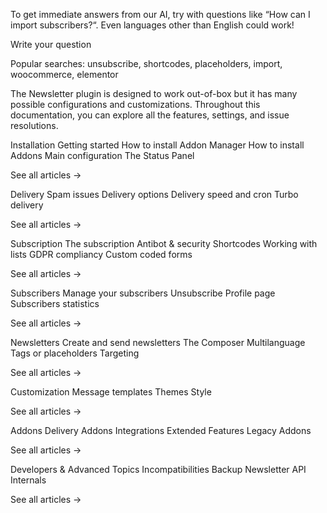 To get immediate answers from our AI, try with questions like “How can I import subscribers?“. Even languages other than English could work!

Write your question
 
Popular searches: unsubscribe, shortcodes, placeholders, import, woocommerce, elementor

The Newsletter plugin is designed to work out-of-box but it has many possible configurations and customizations. Throughout this documentation, you can explore all the features, settings, and issue resolutions.


Installation
Getting started
How to install Addon Manager
How to install Addons
Main configuration
The Status Panel

See all articles →


Delivery
Spam issues
Delivery options
Delivery speed and cron
Turbo delivery

See all articles →


Subscription
The subscription
Antibot & security
Shortcodes
Working with lists
GDPR compliancy
Custom coded forms

See all articles →


Subscribers
Manage your subscribers
Unsubscribe
Profile page
Subscribers statistics

See all articles →


Newsletters
Create and send newsletters
The Composer
Multilanguage
Tags or placeholders
Targeting

See all articles →


Customization
Message templates
Themes
Style

See all articles →


Addons
Delivery Addons
Integrations
Extended Features
Legacy Addons

See all articles →


Developers & Advanced Topics
Incompatibilities
Backup
Newsletter API
Internals

See all articles →